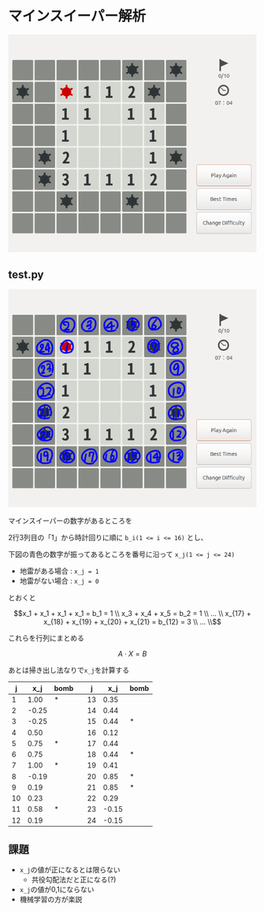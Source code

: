 # マインスイーパー解析
![test01.png](test01.png)
## test.py
![test02.png](test02.png)

マインスイーパーの数字があるところを

2行3列目の「1」から時計回りに順に
`b_i(1 <= i <= 16)`
とし、

下図の青色の数字が振ってあるところを番号に沿って `x_j(1 <= j <= 24)`
- 地雷がある場合 : `x_j = 1`
- 地雷がない場合 : `x_j = 0`

とおくと

```math
x_1 + x_1 + x_1 + x_1 = b_1 = 1 \\
x_3 + x_4 + x_5 = b_2 = 1 \\
... \\
x_{17} + x_{18} + x_{19} + x_{20} + x_{21} = b_{12} = 3 \\
... \\
```
これらを行列にまとめる

```math
A \cdot X = B
```

あとは掃き出し法なりで`x_j`を計算する

| j |  x_j |bomb|   | j |  x_j |bomb|
|---|  --- |--- |---|---|  --- |--- |
| 1 |  1.00| *  |   |13 |  0.35|    |
| 2 | -0.25|    |   |14 |  0.44|    |
| 3 | -0.25|    |   |15 |  0.44| *  |
| 4 |  0.50|    |   |16 |  0.12|    |
| 5 |  0.75| *  |   |17 |  0.44|    |
| 6 |  0.75|    |   |18 |  0.44| *  |
| 7 |  1.00| *  |   |19 |  0.41|    |
| 8 | -0.19|    |   |20 |  0.85| *  |
| 9 |  0.19|    |   |21 |  0.85| *  |
|10 |  0.23|    |   |22 |  0.29|    |
|11 |  0.58| *  |   |23 | -0.15|    |
|12 |  0.19|    |   |24 | -0.15|    |

## 課題
- `x_j`の値が正になるとは限らない
    - 共役勾配法だと正になる(?)
-  `x_j`の値が0,1にならない
- 機械学習の方が楽説
